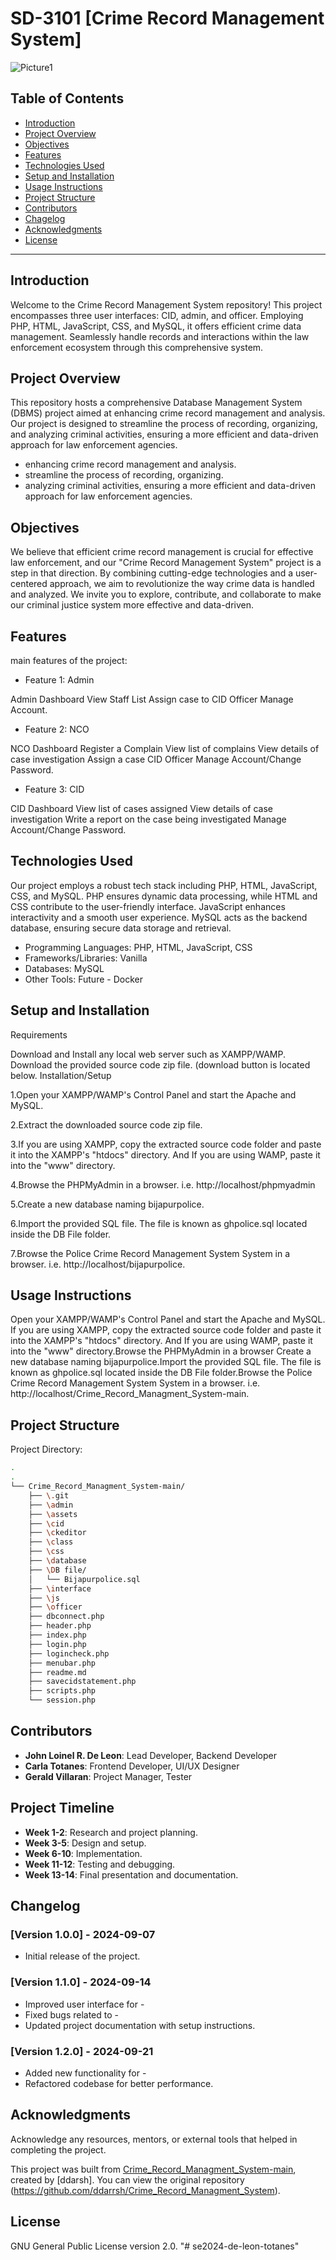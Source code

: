# SD-3101 [Crime Record Management System]

![Picture1](https://github.com/user-attachments/assets/1760d054-346a-46f7-99a2-6d60cb6830b3)

## Table of Contents
- [Introduction](#introduction)
- [Project Overview](#project-overview)
- [Objectives](#objectives)
- [Features](#features)
- [Technologies Used](#technologies-used)
- [Setup and Installation](#setup-and-installation)
- [Usage Instructions](#usage-instructions)
- [Project Structure](#project-structure)
- [Contributors](#contributors)
- [Chagelog](#changelog)
- [Acknowledgments](#acknowledgments)
- [License](#license)

---

## Introduction
Welcome to the Crime Record Management System repository! This project encompasses three user interfaces: CID, admin, and officer. Employing PHP, HTML, JavaScript, CSS, and MySQL, it offers efficient crime data management. Seamlessly handle records and interactions within the law enforcement ecosystem through this comprehensive system.

## Project Overview
This repository hosts a comprehensive Database Management System (DBMS) project aimed at enhancing crime record management and analysis. Our project is designed to streamline the process of recording, organizing, and analyzing criminal activities, ensuring a more efficient and data-driven approach for law enforcement agencies.
- enhancing crime record management and analysis.
- streamline the process of recording, organizing.
- analyzing criminal activities, ensuring a more efficient and data-driven approach for law enforcement agencies.

## Objectives
We believe that efficient crime record management is crucial for effective law enforcement, and our "Crime Record Management System" project is a step in that direction. By combining cutting-edge technologies and a user-centered approach, we aim to revolutionize the way crime data is handled and analyzed. We invite you to explore, contribute, and collaborate to make our criminal justice system more effective and data-driven.

## Features
main features of the project:
- Feature 1: Admin

Admin Dashboard
View Staff List
Assign case to CID Officer
Manage Account.

- Feature 2: NCO

NCO Dashboard
Register a Complain
View list of complains
View details of case investigation
Assign a case CID Officer
Manage Account/Change Password.

- Feature 3: CID

CID Dashboard
View list of cases assigned
View details of case investigation
Write a report on the case being investigated
Manage Account/Change Password.


## Technologies Used
Our project employs a robust tech stack including PHP, HTML, JavaScript, CSS, and MySQL. PHP ensures dynamic data processing, while HTML and CSS contribute to the user-friendly interface. JavaScript enhances interactivity and a smooth user experience. MySQL acts as the backend database, ensuring secure data storage and retrieval.
- Programming Languages: PHP, HTML, JavaScript, CSS
- Frameworks/Libraries: Vanilla
- Databases: MySQL
- Other Tools: Future - Docker

## Setup and Installation

Requirements

Download and Install any local web server such as XAMPP/WAMP.
Download the provided source code zip file. (download button is located below.
Installation/Setup

1.Open your XAMPP/WAMP's Control Panel and start the Apache and MySQL.

2.Extract the downloaded source code zip file.

3.If you are using XAMPP, copy the extracted source code folder and paste it into the XAMPP's "htdocs" directory. And If you are using WAMP, paste it into the "www" directory.

4.Browse the PHPMyAdmin in a browser. i.e. http://localhost/phpmyadmin

5.Create a new database naming bijapurpolice.

6.Import the provided SQL file. The file is known as ghpolice.sql located inside the DB File folder.

7.Browse the Police Crime Record Management System System in a browser. i.e. http://localhost/bijapurpolice.


## Usage Instructions

Open your XAMPP/WAMP's Control Panel and start the Apache and MySQL. If you are using XAMPP, copy the extracted source code folder and paste it into the XAMPP's "htdocs" directory. And If you are using WAMP, paste it into the "www" directory.Browse the PHPMyAdmin in a browser Create a new database naming bijapurpolice.Import the provided SQL file. The file is known as ghpolice.sql located inside the DB File folder.Browse the Police Crime Record Management System System in a browser. i.e. http://localhost/Crime_Record_Managment_System-main.


## Project Structure
Project Directory:
```bash
.
.
└── Crime_Record_Managment_System-main/
    ├── \.git
    ├── \admin
    ├── \assets
    ├── \cid
    ├── \ckeditor
    ├── \class
    ├── \css
    ├── \database
    ├── \DB file/
    │   └── Bijapurpolice.sql
    ├── \interface
    ├── \js
    ├── \officer  
    ├── dbconnect.php
    ├── header.php
    ├── index.php
    ├── login.php
    ├── logincheck.php
    ├── menubar.php
    ├── readme.md
    ├── savecidstatement.php
    ├── scripts.php
    └── session.php
```

## Contributors

- **John Loinel R. De Leon**: Lead Developer, Backend Developer
- **Carla Totanes**: Frontend Developer, UI/UX Designer
- **Gerald Villaran**: Project Manager, Tester

## Project Timeline

- **Week 1-2**: Research and project planning.
- **Week 3-5**: Design and setup.
- **Week 6-10**: Implementation.
- **Week 11-12**: Testing and debugging.
- **Week 13-14**: Final presentation and documentation.

## Changelog

### [Version 1.0.0] - 2024-09-07
- Initial release of the project.

### [Version 1.1.0] - 2024-09-14
- Improved user interface for -
- Fixed bugs related to -
- Updated project documentation with setup instructions.

### [Version 1.2.0] - 2024-09-21
- Added new functionality for -
- Refactored codebase for better performance.



## Acknowledgments

Acknowledge any resources, mentors, or external tools that helped in completing the project.

This project was built from [Crime_Record_Managment_System-main](https://github.com/ddarrsh/Crime_Record_Managment_System), created by [ddarsh].
You can view the original repository (https://github.com/ddarrsh/Crime_Record_Managment_System).

## License

GNU General Public License version 2.0.
"# se2024-de-leon-totanes" 
